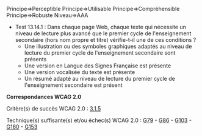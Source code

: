 Principe=>Perceptible
Principe=>Utilisable
Principe=>Compréhensible
Principe=>Robuste
Niveau=>AAA

*   Test 13.14.1 : Dans chaque page Web, chaque texte qui nécessite un niveau de lecture plus avancé que le premier cycle de l'enseignement secondaire (hors nom propre et titre) vérifie-t-il une de ces conditions ?
    *   Une illustration ou des symboles graphiques adaptés au niveau de lecture du premier cycle de l'enseignement secondaire sont présents
    *   Une version en Langue des Signes Française est présente
    *   Une version vocalisée du texte est présente
    *   Un résumé adapté au niveau de lecture du premier cycle de l'enseignement secondaire est présent

**Correspondances WCAG 2.0**

Critère(s) de succès WCAG 2.0 : [3.1.5](http://www.w3.org/Translations/WCAG20-fr/#meaning-supplements)

Technique(s) suffisante(s) et/ou échec(s) WCAG 2.0 : [G79](http://www.w3.org/TR/WCAG-TECHS/G79.html) - [G86](http://www.w3.org/TR/WCAG-TECHS/G86.html) - [G103](http://www.w3.org/TR/WCAG-TECHS/G103.html) - [G160](http://www.w3.org/TR/WCAG-TECHS/G160.html) - [G153](http://www.w3.org/TR/WCAG-TECHS/G153.html)
